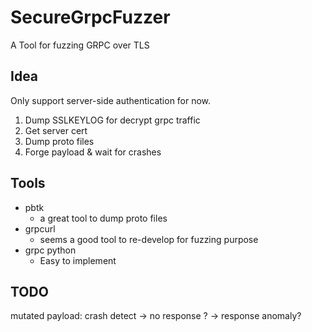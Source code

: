 # SecureGrpcFuzzer
A Tool for fuzzing GRPC over TLS

## Idea
Only support server-side authentication for now.
1. Dump SSLKEYLOG for decrypt grpc traffic
2. Get server cert
3. Dump proto files
4. Forge payload & wait for crashes

## Tools
* pbtk
  * a great tool to dump proto files 
* grpcurl
  * seems a good tool to re-develop for fuzzing purpose
* grpc python
  * Easy to implement
  
## TODO
mutated payload: crash detect
  -> no response ?
  -> response anomaly?
